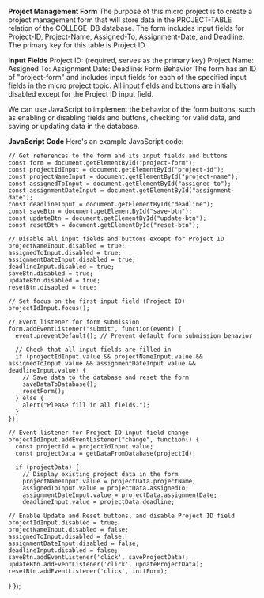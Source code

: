 **Project Management Form**
The purpose of this micro project is to create a project management form that will store data in the PROJECT-TABLE relation of the COLLEGE-DB database. The form includes input fields for Project-ID, Project-Name, Assigned-To, Assignment-Date, and Deadline. The primary key for this table is Project ID.

**Input Fields**
Project ID: (required, serves as the primary key)
Project Name:
Assigned To:
Assignment Date:
Deadline:
Form Behavior
The form has an ID of "project-form" and includes input fields for each of the specified input fields in the micro project topic. All input fields and buttons are initially disabled except for the Project ID input field.

We can use JavaScript to implement the behavior of the form buttons, such as enabling or disabling fields and buttons, checking for valid data, and saving or updating data in the database.

**JavaScript Code**
Here's an example JavaScript code:

    // Get references to the form and its input fields and buttons 
    const form = document.getElementById("project-form"); 
    const projectIdInput = document.getElementById("project-id"); 
    const projectNameInput = document.getElementById("project-name"); 
    const assignedToInput = document.getElementById("assigned-to"); 
    const assignmentDateInput = document.getElementById("assignment-date"); 
    const deadlineInput = document.getElementById("deadline"); 
    const saveBtn = document.getElementById("save-btn"); 
    const updateBtn = document.getElementById("update-btn"); 
    const resetBtn = document.getElementById("reset-btn");

    // Disable all input fields and buttons except for Project ID 
    projectNameInput.disabled = true; 
    assignedToInput.disabled = true; 
    assignmentDateInput.disabled = true; 
    deadlineInput.disabled = true; 
    saveBtn.disabled = true; 
    updateBtn.disabled = true; 
    resetBtn.disabled = true;

    // Set focus on the first input field (Project ID) 
    projectIdInput.focus();

    // Event listener for form submission 
    form.addEventListener("submit", function(event) { 
      event.preventDefault(); // Prevent default form submission behavior

      // Check that all input fields are filled in 
      if (projectIdInput.value && projectNameInput.value && assignedToInput.value && assignmentDateInput.value && deadlineInput.value) { 
        // Save data to the database and reset the form 
        saveDataToDatabase(); 
        resetForm(); 
      } else { 
        alert("Please fill in all fields."); 
      } 
    });

    // Event listener for Project ID input field change 
    projectIdInput.addEventListener("change", function() { 
      const projectId = projectIdInput.value; 
      const projectData = getDataFromDatabase(projectId);

      if (projectData) { 
        // Display existing project data in the form 
        projectNameInput.value = projectData.projectName; 
        assignedToInput.value = projectData.assignedTo; 
        assignmentDateInput.value = projectData.assignmentDate; 
        deadlineInput.value = projectData.deadline;

    // Enable Update and Reset buttons, and disable Project ID field 
    projectIdInput.disabled = true; 
    projectNameInput.disabled = false; 
    assignedToInput.disabled = false; 
    assignmentDateInput.disabled = false; 
    deadlineInput.disabled = false; 
    saveBtn.addEventListener('click', saveProjectData); 
    updateBtn.addEventListener('click', updateProjectData); 
    resetBtn.addEventListener('click', initForm); 
  } 
  });
